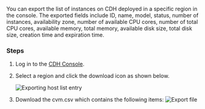 You can export the list of instances on CDH deployed in a specific region in the console. The exported fields include ID, name, model, status, number of instances, availability zone, number of available CPU cores, number of total CPU cores, available memory, total memory, available disk size, total disk size, creation time and expiration time.

### Steps

1. Log in to the [CDH Console](https://console.cloud.tencent.com/cvm/cdh).

2. Select a region and click the download icon as shown below.

   ![Exporting host list entry](https://main.qcloudimg.com/raw/fb9d6a6a6a93a186b42df26528cae614.png)

3. Download the cvm.csv which contains the following items:
  ![Export file](https://main.qcloudimg.com/raw/c72af223902dea5849485dd6941c93d8.png)
